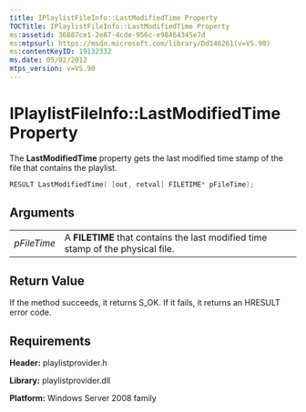 ```yaml
---
title: IPlaylistFileInfo::LastModifiedTime Property
TOCTitle: IPlaylistFileInfo::LastModifiedTime Property
ms:assetid: 36887ce1-2e87-4cde-956c-e98464345e7d
ms:mtpsurl: https://msdn.microsoft.com/library/Dd146261(v=VS.90)
ms:contentKeyID: 19132332
ms.date: 05/02/2012
mtps_version: v=VS.90
---
```


# IPlaylistFileInfo::LastModifiedTime Property

The **LastModifiedTime** property gets the last modified time stamp of the file that contains the playlist.

```cpp
RESULT LastModifiedTime( [out, retval] FILETIME* pFileTime);
```

## Arguments

|||
|--- |--- |
|*pFileTime*|A **FILETIME** that contains the last modified time stamp of the physical file.|

## Return Value

If the method succeeds, it returns S\_OK. If it fails, it returns an HRESULT error code.

## Requirements

**Header:** playlistprovider.h

**Library:** playlistprovider.dll

**Platform:** Windows Server 2008 family
